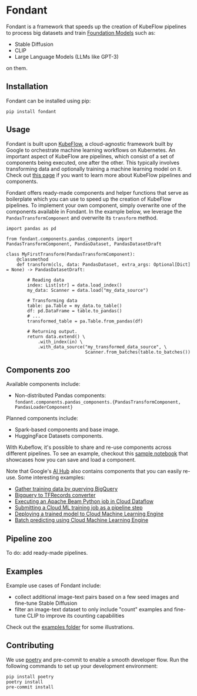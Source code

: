 # Fondant

Fondant is a framework that speeds up the creation of KubeFlow pipelines to process big datasets and train [Foundation Models](https://fsi.stanford.edu/publication/opportunities-and-risks-foundation-models)
such as:

- Stable Diffusion
- CLIP
- Large Language Models (LLMs like GPT-3)

on them.

## Installation

Fondant can be installed using pip:

```
pip install fondant
```

## Usage

Fondant is built upon [KubeFlow](https://www.kubeflow.org/), a cloud-agnostic framework built by Google to orchestrate machine learning workflows on Kubernetes. An important aspect of KubeFlow are pipelines, which consist of a set of components being executed, one after the other. This typically involves transforming data and optionally training a machine learning model on it. Check out [this page](https://www.kubeflow.org/docs/components/pipelines/v1/concepts/) if you want to learn more about KubeFlow pipelines and components.

Fondant offers ready-made components and helper functions that serve as boilerplate which you can use to speed up the creation of KubeFlow pipelines. To implement your own component, simply overwrite one of the components available in Fondant. In the example below, we leverage the `PandasTransformComponent` and overwrite its `transform` method.

```
import pandas as pd

from fondant.components.pandas_components import PandasTransformComponent, PandasDataset, PandasDatasetDraft

class MyFirstTransform(PandasTransformComponent):
    @classmethod
    def transform(cls, data: PandasDataset, extra_args: Optional[Dict] = None) -> PandasDatasetDraft:

        # Reading data
        index: List[str] = data.load_index()
        my_data: Scanner = data.load("my_data_source")

        # Transforming data
        table: pa.Table = my_data.to_table()
        df: pd.DataFrame = table.to_pandas()
        # ...
        transformed_table = pa.Table.from_pandas(df)

        # Returning output.
        return data.extend() \
            .with_index(in) \
            .with_data_source("my_transformed_data_source", \
                              Scanner.from_batches(table.to_batches())
```

## Components zoo

Available components include:

- Non-distributed Pandas components: `fondant.components.pandas_components.{PandasTransformComponent, PandasLoaderComponent}`

Planned components include:

- Spark-based components and base image.
- HuggingFace Datasets components.

With Kubeflow, it's possible to share and re-use components across different pipelines. To see an example, checkout this [sample notebook](https://github.com/Svendegroote91/kfp_samples/blob/master/Reusable%20Components%20101.ipynb) that showcases how you can save and load a component.

Note that Google's [AI Hub](https://aihub.cloud.google.com) also contains components that you can easily re-use. Some interesting examples:

- [Gather training data by querying BigQuery](https://aihub.cloud.google.com/p/products%2F4700cd7e-2826-4ce9-a1ad-33f4a5bf7433)
- [Bigquery to TFRecords converter](https://aihub.cloud.google.com/p/products%2F28a006d0-c833-4c68-98ff-37358eeb7726)
- [Executing an Apache Beam Python job in Cloud Dataflow](https://aihub.cloud.google.com/p/products%2F44999f4a-1668-4d42-a4e3-1269a8786840)
- [Submitting a Cloud ML training job as a pipeline step](https://aihub.cloud.google.com/p/products%2Ffbe29250-9b67-4dfb-8900-d6ce41cdb85a)
- [Deploying a trained model to Cloud Machine Learning Engine](https://aihub.cloud.google.com/p/products%2F7a08de6c-3864-4ccf-8151-4119e1b4e890)
- [Batch predicting using Cloud Machine Learning Engine](https://aihub.cloud.google.com/p/products%2F3d5d2340-0eb2-4b03-aecc-ae34f6105822)

## Pipeline zoo

To do: add ready-made pipelines.

## Examples

Example use cases of Fondant include:

- collect additional image-text pairs based on a few seed images and fine-tune Stable Diffusion
- filter an image-text dataset to only include "count" examples and fine-tune CLIP to improve its counting capabilities

Check out the [examples folder](examples) for some illustrations.

## Contributing

We use [poetry](https://python-poetry.org/docs/) and pre-commit to enable a smooth developer flow. Run the following commands to 
set up your development environment:

```commandline
pip install poetry
poetry install
pre-commit install
```